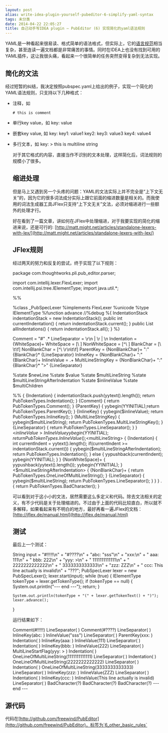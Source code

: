 ```yaml
---
layout: post
alias: write-idea-plugin-yourself-pubeditor-6-simplify-yaml-syntax
tags: 未分类
date: 2014-04-22 22:05:27
title: 自己动手写IDEA plugin – PubEditor (6) 实现简化的yaml语法规则
---
```


YAML是一种看起来很易读、格式简单的语法格式，但实际上，它的[语言规范](www.yaml.org/spec/1.2/spec.html)相当复杂，甚至连读一遍文档都是非常痛苦的事情。同时在IDEA上也没有找到可用的YAML插件，这让我很头痛，看起来一个很简单的任务突然变得复杂到无法实现。

## 简化的文法

经过短暂的纠结，我决定按照pubspec.yaml上给出的例子，实现一个简化的YAML语法规则，只支持以下几种格式：

*   注释，如

        # this is comment
    
*   单行key value，如
    key: value
    
*   嵌套key value, 如
    key:
      key1: value1
      key2:
        key3: value3
        key4: value4
    
*   多行文本，如
    key: >
      this is
      multiline
      string
    

    对于其它格式的内容，直接当作不识别的文本处理，这样简化后，词法规则的规模小了很多。

    ## 缩进处理

    但是马上又遇到另一个头疼的问题：YAML的文法实际上并不完全是“上下文无关”的，因为它的很多词法成分实际上跟它前面的缩进数量是相关的。而我使用的词法生成器工具JFlex只支持“上下文无关”文法，必须对缩进进行一些额外的处理才行。

    好在看到了一篇文章，讲如何在JFlex中处理缩进，对于我要实现的简化的缩进来说，还是可行的: [http://matt.might.net/articles/standalone-lexers-with-lex/](http://matt.might.net/articles/standalone-lexers-with-lex/)

    ## JFlex规则

    经过两天的努力和反复的尝试，终于实现了以下规则：

    package com.thoughtworks.pli.pub_editor.parser;

    import com.intellij.lexer.FlexLexer;
    import com.intellij.psi.tree.IElementType;
    import java.util.*;

    %%

    %class _PubSpecLexer
    %implements FlexLexer
    %unicode
    %type IElementType
    %function advance
    //%debug
    %{
    IndentationStack indentationStack = new IndentationStack();
    public int currentIndentation() { return indentationStack.current(); }
    public List<Integer> allIndentations() { return indentationStack.all(); }
    %}

    Comment = "#" .*
    LineSeparator = \r\n | \r | \n
    Indentation = {WhiteSpace}+
    WhiteSpace = [\ ]
    NonWhiteSpace = [^\ ]
    BlankChar = [\ \t\f]
    NonBlankChar = [^\ \r\n\t\f]
    ParentKey = {NonBlankChar}+ ":" {BlankChar}* {LineSeparator}
    InlineKey = {NonBlankChar}+ ":" {BlankChar}+
    InlineValue = .+
    MultiLineStringKey = {NonBlankChar}+ ":" {BlankChar}* ">" {LineSeparator}

    %state $newLine
    %state $value
    %state $multiLineString
    %state $multiLineStringAfterIndentation
    %state $inlineValue
    %state $multiChildren

    %%
    <YYINITIAL> {
        {Indentation}    { indentationStack.push(yytext().length()); return PubTokenTypes.Indentation(); }
        {Comment}        { return PubTokenTypes.Comment(); }
        {ParentKey}      { yybegin(YYINITIAL);return PubTokenTypes.ParentKey(); }
        {InlineKey}      { yybegin($inlineValue); return PubTokenTypes.InlineKey(); }
        {MultiLineStringKey} { yybegin($multiLineString); return PubTokenTypes.MultiLineStringKey(); }
        {LineSeparator}  { return PubTokenTypes.LineSeparator(); }
    }
    <$inlineValue> {
        {InlineValue}    { yybegin(YYINITIAL); return PubTokenTypes.InlineValue(); }
    }
    <$multiLineString> {
        {Indentation}    {
                             int currentIndent = yytext().length();
                             if(currentIndent >= indentationStack.current()) {
                             yybegin($multiLineStringAfterIndentation);
                                 return PubTokenTypes.Indentation();
                             } else {
                                 yypushback(currentIndent);
                                 yybegin(YYINITIAL);
                             }
                         }
        {NonWhiteSpace}+ { yypushback(yytext().length()); yybegin(YYINITIAL); }
        <$multiLineStringAfterIndentation> {
            {NonBlankChar}+ {  return PubTokenTypes.OneLineOfMultiLineString(); }
            {LineSeparator} {  yybegin($multiLineString); return PubTokenTypes.LineSeparator(); }
        }
    }
    .                    { return PubTokenTypes.BadCharacter(); }
    

    可以看到对于这小小的文法，居然需要这么多定义和代码。除去文法相关的定义，有不少代码是关于处理缩进的。不过由于上面的代码比较直白，所以就不多解释，如果看起来有不明白的地方，最好再看一遍JFlex的文档：[http://jflex.de/manual.html](http://jflex.de/manual.html)

    ## 测试

    最后上一个测试：

    String input = "#!!!!!\n" +
            "#????\n" +
            "abc: \"sss\"\n" +
            "xxx:\n" +
            "  aaa: 111\n" +
            "  bbb: 222\n" +
            "yyy: >\n" +
            "  1111111111111\n" +
            "    2222222222222\n" +
            "  3333333333333\n" +
            "zzz: ZZZ\n" +
            "  ccc: This line actually is invalid\n" +
            "???";
    PubSpecLexer lexer = new PubSpecLexer();
    lexer.start(input);
    while (true) {
        IElementType tokenType = lexer.getTokenType();
        if (tokenType == null) {
            System.out.println("--- end ---");
            return;
        }

        System.out.println(tokenType + "(" + lexer.getTokenText() + ")");
        lexer.advance();
    }
    

    运行结果如下：

    Comment(#!!!!!)
    LineSeparator(
    )
    Comment(#????)
    LineSeparator(
    )
    InlineKey(abc: )
    InlineValue("sss")
    LineSeparator(
    )
    ParentKey(xxx:
    )
    Indentation(  )
    InlineKey(aaa: )
    InlineValue(111)
    LineSeparator(
    )
    Indentation(  )
    InlineKey(bbb: )
    InlineValue(222)
    LineSeparator(
    )
    MultiLineStartFlag(yyy: >
    )
    Indentation(  )
    OneLineOfMultiLineString(1111111111111)
    LineSeparator(
    )
    Indentation(    )
    OneLineOfMultiLineString(2222222222222)
    LineSeparator(
    )
    Indentation(  )
    OneLineOfMultiLineString(3333333333333)
    LineSeparator(
    )
    InlineKey(zzz: )
    InlineValue(ZZZ)
    LineSeparator(
    )
    Indentation(  )
    InlineKey(ccc: )
    InlineValue(This line actually is invalid)
    LineSeparator(
    )
    BadCharacter(?)
    BadCharacter(?)
    BadCharacter(?)
    --- end ---

## 源代码

代码在[http://github.com/freewind/PubEditor](http://github.com/freewind/PubEditor)，标签为`6_other_basic_rules`
